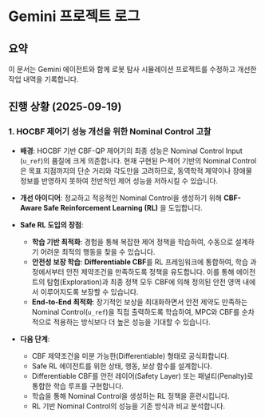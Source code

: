 # Gemini 프로젝트 로그

## 요약

이 문서는 Gemini 에이전트와 함께 로봇 탐사 시뮬레이션 프로젝트를 수정하고 개선한 작업 내역을 기록합니다.

## 진행 상황 (2025-09-19)

### 1. HOCBF 제어기 성능 개선을 위한 Nominal Control 고찰

- **배경**: HOCBF 기반 CBF-QP 제어기의 최종 성능은 Nominal Control Input (`u_ref`)의 품질에 크게 의존합니다. 현재 구현된 P-제어 기반의 Nominal Control은 목표 지점까지의 단순 거리와 각도만을 고려하므로, 동역학적 제약이나 장애물 정보를 반영하지 못하여 전반적인 제어 성능을 저하시킬 수 있습니다.

- **개선 아이디어**: 정교하고 적응적인 Nominal Control을 생성하기 위해 **CBF-Aware Safe Reinforcement Learning (RL)** 을 도입합니다.

- **Safe RL 도입의 장점**:
    - **학습 기반 최적화**: 경험을 통해 복잡한 제어 정책을 학습하여, 수동으로 설계하기 어려운 최적의 행동을 찾을 수 있습니다.
    - **안전성 보장 학습**: **Differentiable CBF**를 RL 프레임워크에 통합하여, 학습 과정에서부터 안전 제약조건을 만족하도록 정책을 유도합니다. 이를 통해 에이전트의 탐험(Exploration)과 최종 정책 모두 CBF에 의해 정의된 안전 영역 내에서 이루어지도록 보장할 수 있습니다.
    - **End-to-End 최적화**: 장기적인 보상을 최대화하면서 안전 제약도 만족하는 Nominal Control(`u_ref`)을 직접 출력하도록 학습하여, MPC와 CBF를 순차적으로 적용하는 방식보다 더 높은 성능을 기대할 수 있습니다.

- **다음 단계**:
    - CBF 제약조건을 미분 가능한(Differentiable) 형태로 공식화합니다.
    - Safe RL 에이전트를 위한 상태, 행동, 보상 함수를 설계합니다.
    - Differentiable CBF를 안전 레이어(Safety Layer) 또는 패널티(Penalty)로 통합한 학습 루프를 구현합니다.
    - 학습을 통해 Nominal Control을 생성하는 RL 정책을 훈련시킵니다.
    - RL 기반 Nominal Control의 성능을 기존 방식과 비교 분석합니다.
